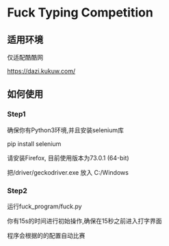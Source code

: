 # Fuck Typing Competition
## 适用环境

仅适配酷酷网

https://dazi.kukuw.com/

## 如何使用

### Step1

确保你有Python3环境,并且安装selenium库

pip install selenium

请安装Firefox, 目前使用版本为73.0.1 (64-bit)

把/driver/geckodriver.exe 放入 C:/Windows

### Step2

运行fuck_program/fuck.py

你有15s的时间进行初始操作,确保在15秒之前进入打字界面

程序会根据的的配置自动比赛

